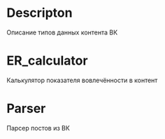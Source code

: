 # Descripton
Описание типов данных контента ВК 

# ER_calculator
Калькулятор показателя вовлечённости в контент

# Parser 
Парсер постов из ВК
